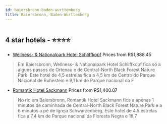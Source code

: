 ```yaml
---
id: baiersbronn-baden-wurttemberg
title: Baiersbronn, Baden-Württemberg
---
```


<center><img src="https://i.travelapi.com/hotels/30000000/29390000/29388000/29387930/d98df414_z.jpg" alt="" /></center>


##  4 star hotels - ⭐️⭐️⭐️⭐️

-    [Wellness- & Nationalpark Hotel Schliffkopf](https://www.hurb.com/br/aud/https://www.hurb.com/br/hotels/baiersbronn/wellness-nationalpark-hotel-schliffkopf-HT-CQTV?cmp=18055) Prices from R$1,888.45
   > Em Baiersbronn, Wellness- & Nationalpark Hotel Schliffkopf fica só a alguns passos de Ortenau e de Central-North Black Forest Nature Park.  Este hotel de 4,5 estrelas fica a 4,5 km de Centro do Parque Nacional de Ruhestein e 9,1 km de Parque nacional da F
-    [Romantik Hotel Sackmann](https://www.hurb.com/br/aud/https://www.hurb.com/br/hotels/baiersbronn/romantik-hotel-sackmann-HT-G17V?cmp=18055) Prices from R$1,400.07
   > No rio em Baiersbronn, Romantik Hotel Sackmann fica a apenas 1 minutos de caminhada de Central-North Black Forest Nature Park e a 6 minutos a pé de Igreja Schwarzenberg.  Este hotel de 4,5 estrelas fica a 7,4 km de Parque nacional da Floresta Negra e 18,7
